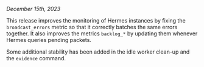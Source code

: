 *December 15th, 2023*

This release improves the monitoring of Hermes instances by fixing the `broadcast_errors` metric so
that it correctly batches the same errors together. It also improves the metrics `backlog_*` by
updating them whenever Hermes queries pending packets.

Some additional stability has been added in the idle worker clean-up and the `evidence` command.